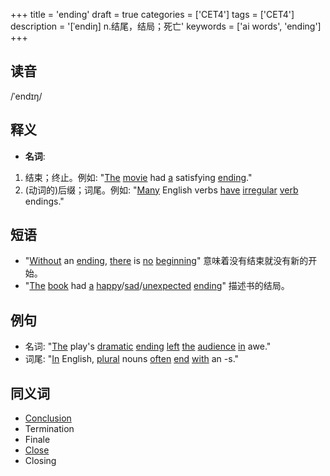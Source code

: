+++
title = 'ending'
draft = true
categories = ['CET4']
tags = ['CET4']
description = '[ˈendiŋ] n.结尾，结局；死亡'
keywords = ['ai words', 'ending']
+++

## 读音
/ˈendɪŋ/

## 释义
- **名词**:
1. 结束；终止。例如: "[The](/post/the/) [movie](/post/movie/) had [a](/post/a/) satisfying [ending](/post/ending/)."
2. (动词的)后缀；词尾。例如: "[Many](/post/many/) English verbs [have](/post/have/) [irregular](/post/irregular/) [verb](/post/verb/) endings."

## 短语
- "[Without](/post/without/) an [ending](/post/ending/), [there](/post/there/) is [no](/post/no/) [beginning](/post/beginning/)" 意味着没有结束就没有新的开始。
- "[The](/post/the/) [book](/post/book/) had [a](/post/a/) [happy](/post/happy/)/[sad](/post/sad/)/[unexpected](/post/unexpected/) [ending](/post/ending/)" 描述书的结局。

## 例句
- 名词: "[The](/post/the/) play's [dramatic](/post/dramatic/) [ending](/post/ending/) [left](/post/left/) [the](/post/the/) [audience](/post/audience/) [in](/post/in/) awe."
- 词尾: "[In](/post/in/) English, [plural](/post/plural/) nouns [often](/post/often/) [end](/post/end/) [with](/post/with/) an -s."

## 同义词
- [Conclusion](/post/conclusion/)
- Termination
- Finale
- [Close](/post/close/)
- Closing
